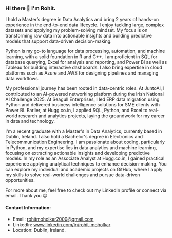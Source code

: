 ### Hi there 👋 I'm Rohit. 

I hold a Master’s degree in Data Analytics and bring 2 years of hands-on experience in the end-to-end data lifecycle. I enjoy tackling large, complex datasets and applying my problem-solving mindset. My focus is on transforming raw data into actionable insights and building predictive models that support data-driven decision-making.

Python is my go-to language for data processing, automation, and machine learning, with a solid foundation in R and C++. I am proficient in SQL for database querying, Excel for analysis and reporting, and Power BI as well as Tableau for building interactive dashboards. I also bring expertise in cloud platforms such as Azure and AWS for designing pipelines and managing data workflows.  

My professional journey has been rooted in data-centric roles. At JuntoAI, I contributed to an AI-powered networking platform during the Irish National AI Challenge 2025. At Seagull Enterprises, I led ERP data migration using Python and delivered business intelligence solutions for SME clients with Power BI. Earlier, at Hugg.co.in, I applied SQL, Python, and Excel to real-world research and analytics projects, laying the groundwork for my career in data and technology.

I'm a recent graduate with a Master's in Data Analytics, currently based in Dublin, Ireland. I also hold a Bachelor's degree in Electronics and Telecommunication Engineering. I am passionate about coding, particularly in Python, and my expertise lies in data analytics and machine learning, focusing on extracting actionable insights and developing predictive models. In my role as an Associate Analyst at Hugg.co.in, I gained practical experience applying analytical techniques to enhance decision-making. You can explore my individual and academic projects on GitHub, where I apply my skills to solve real-world challenges and pursue data-driven opportunities. 

For more about me, feel free to check out my LinkedIn profile or connect via email. Thank you 😊

#### Contact Information:

- Email: rohitmoholkar2000@gmail.com 
- LinkedIn: www.linkedin.com/in/rohit-moholkar
- Location: Dublin, Ireland. 

